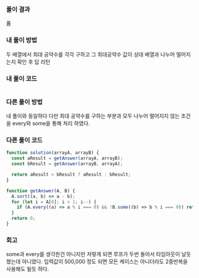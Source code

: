 ### 풀이 결과

품

### 내 풀이 방법

두 배열에서 최대 공약수를 각각 구하고
그 최대공약수 값이 상대 배열과 나누어 떨어지는지 확인 후 답 리턴

### 내 풀이 코드

```js

```

### 다른 풀이 방법

내 풀이와 동일하다
다만 최대 공약수를 구하는 부분과 모두 나누어 떨어지지 않는 조건을 every와 some을 통해 처리 하였다.

### 다른 풀이 코드

```js
function solution(arrayA, arrayB) {
  const aResult = getAnswer(arrayA, arrayB);
  const bResult = getAnswer(arrayB, arrayA);

  return aResult > bResult ? aResult : bResult;
}

function getAnswer(A, B) {
  A.sort((a, b) => a - b);
  for (let i = A[0]; i > 1; i--) {
    if (A.every((a) => a % i === 0) && !B.some((b) => b % i === 0)) return i;
  }
  return 0;
}
```

### 회고

some과 every를 생각한건 아니지만 저렇게 되면 루프가 두번 돌아서 타임아웃이 날듯 했는데 아니였다.
입력값이 500,000 정도 되면 모든 케이스는 아니더라도 2중반복을 사용해도 될듯 하다.
